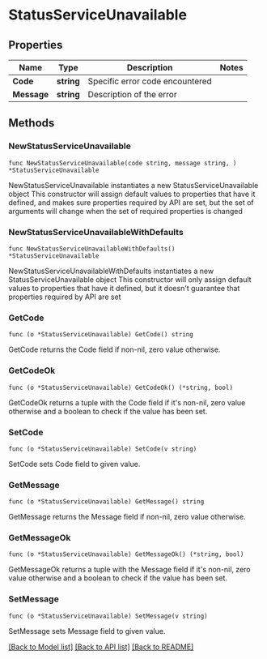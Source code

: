 # StatusServiceUnavailable

## Properties

Name | Type | Description | Notes
------------ | ------------- | ------------- | -------------
**Code** | **string** | Specific error code encountered | 
**Message** | **string** | Description of the error | 

## Methods

### NewStatusServiceUnavailable

`func NewStatusServiceUnavailable(code string, message string, ) *StatusServiceUnavailable`

NewStatusServiceUnavailable instantiates a new StatusServiceUnavailable object
This constructor will assign default values to properties that have it defined,
and makes sure properties required by API are set, but the set of arguments
will change when the set of required properties is changed

### NewStatusServiceUnavailableWithDefaults

`func NewStatusServiceUnavailableWithDefaults() *StatusServiceUnavailable`

NewStatusServiceUnavailableWithDefaults instantiates a new StatusServiceUnavailable object
This constructor will only assign default values to properties that have it defined,
but it doesn't guarantee that properties required by API are set

### GetCode

`func (o *StatusServiceUnavailable) GetCode() string`

GetCode returns the Code field if non-nil, zero value otherwise.

### GetCodeOk

`func (o *StatusServiceUnavailable) GetCodeOk() (*string, bool)`

GetCodeOk returns a tuple with the Code field if it's non-nil, zero value otherwise
and a boolean to check if the value has been set.

### SetCode

`func (o *StatusServiceUnavailable) SetCode(v string)`

SetCode sets Code field to given value.


### GetMessage

`func (o *StatusServiceUnavailable) GetMessage() string`

GetMessage returns the Message field if non-nil, zero value otherwise.

### GetMessageOk

`func (o *StatusServiceUnavailable) GetMessageOk() (*string, bool)`

GetMessageOk returns a tuple with the Message field if it's non-nil, zero value otherwise
and a boolean to check if the value has been set.

### SetMessage

`func (o *StatusServiceUnavailable) SetMessage(v string)`

SetMessage sets Message field to given value.



[[Back to Model list]](../README.md#documentation-for-models) [[Back to API list]](../README.md#documentation-for-api-endpoints) [[Back to README]](../README.md)



